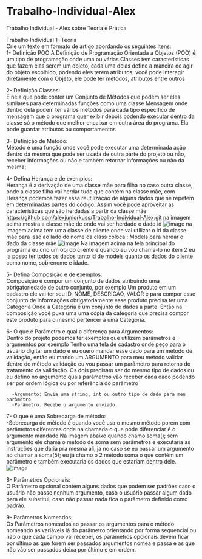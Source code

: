 # Trabalho-Individual-Alex
Trabalho Individual - 
Alex sobre Teoria e Prática

Trabalho Individual 1 -Teoria<Br>
Crie um texto em formato de artigo abordando os seguintes Itens:<Br>
  1-  Definição POO
  A Definição de Programação Orientada a Objetos (POO) é um tipo de programação onde uma ou várias Classes tem características que fazem elas serem um objeto, cada uma delas define a maneira de agir do objeto escolhido, podendo eles terem atributos, você pode interagir diretamente com o Objeto, ele pode ter métodos, atributos entre outros 
      
  2-  Definição Classes:<Br>
  É nela que pode conter um Conjunto de Métodos que podem ser eles similares para determinadas funções como uma classe Mensagem onde dentro dela podem ter vários métodos    para cada tipo específico de mensagem que o programa quer exibir depois podendo executar dentro da classe só o método que melhor encaixar em outra área do programa. Ela pode    guardar atributos ou comportamentos
      
     
  3-  Definição de Método:<Br>
  Método é uma função onde você pode executar uma determinada ação dentro da mesma que pode ser usada de outra parte do projeto ou não, receber informações ou não e também   retornar informações ou não da mesma;
      
  4-  Defina Herança e de exemplos:<Br>
  Herança é a derivação de uma classe mãe para filha no caso outra classe, onde a classe filha vai herdar tudo que contém na classe mãe, com Herança podemos fazer essa       reutilização de alguns dados que se repetem em determinadas partes do código. Assim você pode aproveitar as características que são herdadas a partir da classe mãe
       https://github.com/alexjuniorkuss/Trabalho-Individual-Alex.git
  na imagem acima mostra a classe mãe de onde vai ser herdado o dado id
  ![image](https://user-images.githubusercontent.com/84691695/125984460-38d9a4f1-95b5-4362-add3-f87ebad133e6.png)
  na imagem acima tem uma classe de cliente onde vai utilizar o id da classe mãe para isso ao lado do nome da class coloca : Models para herdar o dado da classe mãe
  ![image](https://user-images.githubusercontent.com/84691695/125984664-29441328-de23-4345-893d-5f91260119b7.png)
    Na imagem acima na tela principal do programa eu crio um obj do cliente e quando eu vou chama-lo no item 2 eu ja posso ter todos os dados tanto id de models quanto os dados do   cliente como nome, sobrenome e idade.
    
  5-  Defina Composição e de exemplos:<Br>
  Composição é compor um conjunto de dados atribuindo uma obrigatoriedade de outro conjunto, por exemplo
      Um produto em um cadastro ele vai ter seu ID, NOME, DESCRICAO, VALOR e para compor esse conjunto de informações obrigatoriamente esse produto precisa ter uma Categoria
      Onde a Categoria é um conjunto de dados a parte. Então na composição você puxa uma uma cópia da categoria que precisa compor este produto para o mesmo pertencer a uma           Categoria.
  
  6-  O que é Parâmetro e qual a diferença para Argumentos:<Br>
            Dentro do projeto podemos ter exemplos que utilizem parâmetros e argumentos por exemplo
      Tenho uma tela de cadastro onde peço para o usuário digitar um dado e eu quero mandar esse dado para um método de validação, então eu mando um ARGUMENTO para meu método         validar dentro do método validação eu vou passar um parâmetro para retorno do tratamento da validação. Os dois precisam ser do mesmo tipo de dados ou eu defino no               argumento quais parâmetros vão receber cada dado podendo ser por ordem lógica ou por referência do parâmetro
  
      -Argumento: Envia uma string, int ou outro tipo de dado para meu parâmetro
      -Parâmetro: Recebe o argumento enviado.
      
   7- O que é uma Sobrecarga de método:<Br>
      -Sobrecarga de método é quando você usa o mesmo método porem com parâmetros diferentes onde na chamada o que pode diferenciar é o argumento mandado
      Na imagem abaixo quando chamo soma(); sem argumento ele chama o método de soma sem parâmetros e executaria as instruções que daria pra mesma ali, ja no caso se eu passar         um argumento ao chamar a soma(5); eu já chamo o 2 método soma o que contém um parâmetro e também executaria os dados que estariam dentro dele.
      ![image](https://user-images.githubusercontent.com/84691695/125988239-9539a23e-e822-46ca-a56e-9a6c742482fb.png)
      
   8- Parâmetros Opcionais:<Br>
      O Parâmetro opcional contém alguns dados que podem ser padrões caso o usuário não passe nenhum argumento, caso o usuário passar algum dado para ele substitui, caso               não passar nada fica o parâmetro definido como padrão.
      
   9- Parâmetros Nomeados:<Br>
      Os Parâmetros nomeados ao passar os argumentos para o método nomeando as variáveis lá do parâmetro orientando por forma sequencial ou não o que cada campo vai receber, os         parâmetros opcionais devem ficar por último as que forem ser passados argumentos nomea e passa e as que não vão ser passados deixa por último e em ordem.

  

  
